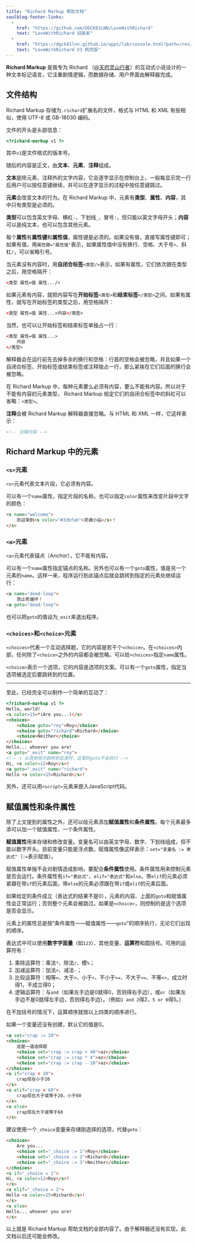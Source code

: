 ```yaml
---
title: "Richard Markup 帮助文档"
soulblog-footer-links:
  -
    href: "https://github.com/DGCK81LNN/LoveWithRichard"
    text: "LoveWithRichard 旧版本"
  -
    href: "https://dgck81lnn.github.io/apps/lab/console.html?path=/res/down/SoulLC/LoveWithRichard.soullc.mjs"
    text: "LoveWithRichard V3 网页版"
---
```


**Richard Markup** 是我专为 Richard （[@天府灵山行者](https://space.bilibili.com/300711293)）的互动式小说设计的一种文本标记语言，它注重剧情逻辑，而数据存储、用户界面由解释器完成。

## 文件结构

Richard Markup 存储为`.richard`扩展名的文件，格式与 HTML 和 XML 有些相似，使用 UTF-8 或 GB-18030 编码。

文件的开头是头部信息：
```html
<?richard-markup v1 ?>
```
其中`v1`是文件格式的版本号。

随后的内容是正文，由**文本**、**元素**、**注释**组成。

**文本**是除元素、注释外的文字内容，它会逐字显示在控制台上，一般每显示完一行后用户可以按任意键继续，并可以在逐字显示的过程中按任意键跳过。

**元素**会改变文本的行为。在 Richard Markup 中，元素有**类型**、**属性**、**内容**，其中只有类型是必须的。

**类型**可以包含英文字母、横杠`-`、下划线`_`、冒号`:`，但只能以英文字母开头；**内容**可以是纯文本，也可以包含其他元素。

每个**属性**有**属性键**和**属性值**，属性键是必须的。如果没有值，直接写属性键即可；如果有值，用`属性键="属性值"`表示，如果属性值中没有换行、空格、大于号`>`、斜杠`/`，可以省略引号。

当元素没有内容时，用**自闭合标签**`<类型/>`表示，如果有属性，它们依次跟在类型之后，用空格隔开：
```html
<类型 属性=值 属性.../>
```
如果元素有内容，就把内容写在**开始标签**`<类型>`和**结束标签**`</类型>`之间，如果有属性，就写在开始标签的类型之后，用空格隔开：
```html
<类型 属性=值 属性...>内容</类型>
```
当然，也可以让开始标签和结束标签单独占一行：
```html
<类型 属性=值 属性...>
    内容
</类型>
```
解释器会在运行前先去掉多余的换行和空格：行首的空格会被忽略，并且如果一个自闭合标签、开始标签或结束标签或注释独占一行，那么紧挨在它们后面的换行会被忽略。

在 Richard Markup 中，每种元素要么必须有内容，要么不能有内容。所以对于不能有内容的元素类型， Richard Markup 规定它们的自闭合标签中的斜杠可以省略：`<类型>`。

**注释**会被 Richard Markup 解释器直接忽略。与 HTML 和 XML 一样，它这样表示：
```html
<!-- 注释内容 -->
```

## Richard Markup 中的元素

### `<s>`元素

`<s>`元素代表文本片段，它必须有内容。

可以有一个`name`属性，指定片段的名称。也可以指定`color`属性来改变片段中文字的颜色：

```html
<s name="welcome">
    欢迎来到<s color="#33bfab">灵魂小站</s>！
</s>
```

### `<a>`元素

`<a>`元素代表锚点（Anchor），它不能有内容。

可以有一个`name`属性指定锚点的名称。另外也可以有一个`goto`属性，值是另一个元素的`name`。这样一来，程序运行到此锚点后就会跳转到指定的元素处继续运行：

```html
<a name="dead-loop">
    禁止死循环！
<a goto="dead-loop">
```

也可以把`goto`的值设为`_exit`来退出程序。

### `<choices>`和`<choice>`元素

`<choices>`代表一个互动选择题，它的内容是若干个`<choice>`。在`<choices>`内部，任何除了`<choice>`之外的内容都会被忽略。可以给`<choices>`指定`name`属性。

`<choice>`表示一个选项，它的内容是选项的文案。可以有一个`goto`属性，指定当选项被选定后要跳转到的位置。

----

至此，已经完全可以制作一个简单的互动了：
```html
<?richard-markup v1 ?>
Hello, world!
<s color=15>*(Are you...)</s>
<choices>
    <choice goto="roy">Roy</choice>
    <choice goto="richard">Richard</choice>
    <choice>Neither</choice>
</choices>
Hello... whoever you are!
<a goto="_exit" name="roy">
<!-- ↑ 从其他地方跳转到这里时，这里的goto不会执行 -->
Hi, <s color=12>Roy</s>!
<a goto="_exit" name="richard">
Hello <s color=15>Richard</s>!
```

另外，还可以用`<script>`元素来嵌入JavaScript代码。

## 赋值属性和条件属性

除了上文提到的属性之外，还可以给元素添加**赋值属性**和**条件属性**。每个元素最多添可以加一个赋值属性、一个条件属性。

**赋值属性**用来存储和修改变量。变量名可以由英文字母、数字、下划线组成，但不能以数字开头。目前变量只能是浮点数。赋值属性像这样表示：`set="变量名 := 表达式"`（`:=`表示赋值）。

赋值属性单独不会对剧情造成影响，要配合**条件属性**使用。条件属性用来控制元素是否会运行。条件属性有`if="表达式"`、`elif="表达式"`和`else`。带`elif`的元素必须紧跟在带`if`的元素后面，带`else`的元素必须跟在带`if`或`elif`的元素后面。

如果给定的条件成立（表达式的结果不是0），元素的内容、上面的`goto`和赋值属性会正常运行；否则整个元素会被跳过。如果是`<choice>`，则控制的是这个选项是否会显示。

元素上的属性总是按“条件属性——赋值属性——`goto`”的顺序执行，无论它们出现的顺序。

表达式中可以使用**数字字面量**（如`123`）、其他变量、**运算符**和圆括号。可用的运算符有：

1. 乘除运算符：乘法`*`、除法`/`、模`%`；
2. 加减运算符：加法`+`、减法`-`；
3. 比较运算符：相等`=`、大于`>`、小于`<`、不小于`>=`、不大于`<=`、不等`<>`，成立时得1，不成立得0；
4. 逻辑运算符：与`and`（如果左手边是0就得0，否则得右手边），或`or`（如果左手边不是0就得左手边，否则得右手边）。（例如`1 and 2`得2，`5 or 0`得5。）

在不加括号的情况下，运算顺序就按以上四类的顺序进行。

如果一个变量还没有创建，默认它的值是0。

```html
<a set="crap := 20">
<choices>
    这是一道选择题
    <choice set="crap := crap + 40">az</choice>
    <choice set="crap := crap * 4">az</choice>
    <choice set="crap := crap - 10">az</choice>
</choices>
<s if="crap < 20">
    crap现在小于20
</s>
<s elif="crap < 60">
    crap现在大于或等于20，小于60
</s>
<s else>
    crap现在大于或等于60
</s>
```

建议使用一个`_choice`变量来存储刚选择的选项，代替`goto`：

```html
<choices>
    Are you...
    <choice set="_choice := 1">Roy</choice>
    <choice set="_choice := 2">Richard</choice>
    <choice set="_choice := 3">Neither</choice>
</choices>
<s if="_choice = 1">
Hi, <s color=12>Roy</s>!
</s>
<s elif="_choice = 2">
Hello <s color=15>Richard</s>!
</s>
<s else>
Hello... whoever you are!
</s>
```

以上就是 Richard Markup 帮助文档的全部内容了。由于解释器还没有实现，此文档以后还可能会修改。
